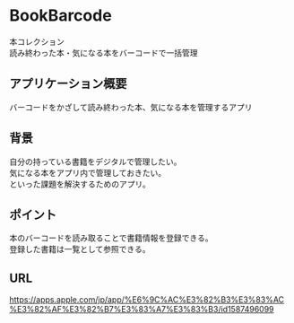 # BookBarcode
本コレクション  
読み終わった本・気になる本をバーコードで一括管理  

## アプリケーション概要  

バーコードをかざして読み終わった本、気になる本を管理するアプリ  

## 背景

自分の持っている書籍をデジタルで管理したい。  
気になる本をアプリ内で管理しておきたい。  
といった課題を解決するためのアプリ。  

## ポイント

本のバーコードを読み取ることで書籍情報を登録できる。  
登録した書籍は一覧として参照できる。  

## URL

https://apps.apple.com/jp/app/%E6%9C%AC%E3%82%B3%E3%83%AC%E3%82%AF%E3%82%B7%E3%83%A7%E3%83%B3/id1587496099
